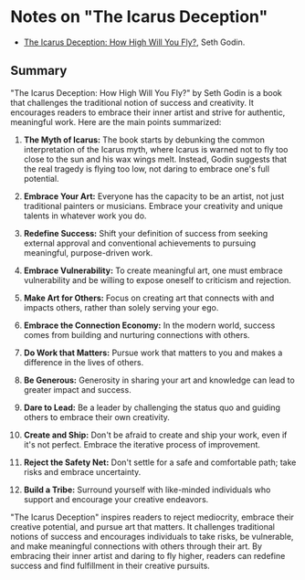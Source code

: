 # Notes on "The Icarus Deception"

* [The Icarus Deception: How High Will You Fly?](https://amzn.to/44QrgGu), Seth Godin.

## Summary

"The Icarus Deception: How High Will You Fly?" by Seth Godin is a book that challenges the traditional notion of success and creativity. It encourages readers to embrace their inner artist and strive for authentic, meaningful work. Here are the main points summarized:

1. **The Myth of Icarus:** The book starts by debunking the common interpretation of the Icarus myth, where Icarus is warned not to fly too close to the sun and his wax wings melt. Instead, Godin suggests that the real tragedy is flying too low, not daring to embrace one's full potential.

2. **Embrace Your Art:** Everyone has the capacity to be an artist, not just traditional painters or musicians. Embrace your creativity and unique talents in whatever work you do.

3. **Redefine Success:** Shift your definition of success from seeking external approval and conventional achievements to pursuing meaningful, purpose-driven work.

4. **Embrace Vulnerability:** To create meaningful art, one must embrace vulnerability and be willing to expose oneself to criticism and rejection.

5. **Make Art for Others:** Focus on creating art that connects with and impacts others, rather than solely serving your ego.

6. **Embrace the Connection Economy:** In the modern world, success comes from building and nurturing connections with others.

7. **Do Work that Matters:** Pursue work that matters to you and makes a difference in the lives of others.

8. **Be Generous:** Generosity in sharing your art and knowledge can lead to greater impact and success.

9. **Dare to Lead:** Be a leader by challenging the status quo and guiding others to embrace their own creativity.

10. **Create and Ship:** Don't be afraid to create and ship your work, even if it's not perfect. Embrace the iterative process of improvement.

11. **Reject the Safety Net:** Don't settle for a safe and comfortable path; take risks and embrace uncertainty.

12. **Build a Tribe:** Surround yourself with like-minded individuals who support and encourage your creative endeavors.

"The Icarus Deception" inspires readers to reject mediocrity, embrace their creative potential, and pursue art that matters. It challenges traditional notions of success and encourages individuals to take risks, be vulnerable, and make meaningful connections with others through their art. By embracing their inner artist and daring to fly higher, readers can redefine success and find fulfillment in their creative pursuits.